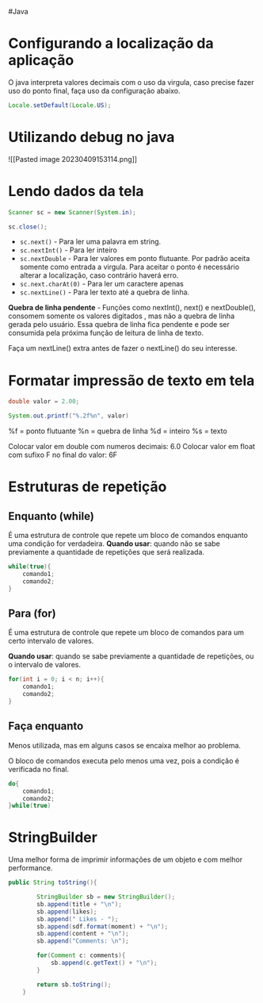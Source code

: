 #Java 


# Configurando a localização da aplicação

O java interpreta valores decimais com o uso da virgula, caso precise fazer uso do ponto final, faça uso da configuração abaixo.

```java
Locale.setDefault(Locale.US);
```

# Utilizando debug no java

![[Pasted image 20230409153114.png]]

# Lendo dados da tela

```java
Scanner sc = new Scanner(System.in);

sc.close();
```

- `sc.next()` - Para ler uma palavra em string.
- `sc.nextInt()` - Para ler inteiro
- `sc.nextDouble` - Para ler valores em ponto flutuante. Por padrão aceita somente como entrada a virgula. Para aceitar o ponto é necessário alterar a localização, caso contrário haverá erro.
- `sc.next.charAt(0)` - Para ler um caractere apenas
- `sc.nextLine()` - Para ler texto até a quebra de linha.

**Quebra de linha pendente** - Funções como nextInt(), next() e nextDouble(), consomem somente os valores digitados , mas não a quebra de linha gerada pelo usuário. Essa quebra de linha fica pendente e pode ser consumida pela próxima função de leitura de linha de texto.

Faça um nextLine() extra antes de fazer o nextLine() do seu interesse.

# Formatar impressão de texto em tela

```java
double valor = 2.00;

System.out.printf("%.2f%n", valor)
```

%f = ponto flutuante
%n = quebra de linha
%d = inteiro
%s = texto

Colocar valor em double com numeros decimais: 6.0
Colocar valor em float com sufixo F no final do valor: 6F

# Estruturas de repetição

## Enquanto (while)

É uma estrutura de controle que repete um bloco de comandos enquanto uma condição for verdadeira.
**Quando usar**: quando não se sabe previamente a quantidade de repetições que será realizada.

```java
while(true){
	comando1;
	comando2;
}
```

## Para (for)

É uma estrutura de controle que repete um bloco de comandos para um certo intervalo de valores.

**Quando usar**: quando se sabe previamente a quantidade de repetições, ou o intervalo de valores.

```java
for(int i = 0; i < n; i++){
	comando1;
	comando2;
}
```

## Faça enquanto

Menos utilizada, mas em alguns casos se encaixa melhor ao problema.

O bloco de comandos executa pelo menos uma vez, pois a condição é verificada no final.

```java
do{
	comando1;
	comando2;
}while(true)
```


# StringBuilder

Uma melhor forma de imprimir informações de um objeto e com melhor performance.

```java
public String toString(){

        StringBuilder sb = new StringBuilder();
        sb.append(title + "\n");
        sb.append(likes);
        sb.append(" Likes - ");
        sb.append(sdf.format(moment) + "\n");
        sb.append(content + "\n");
        sb.append("Comments: \n");

        for(Comment c: comments){
            sb.append(c.getText() + "\n");
        }

        return sb.toString();
    }
```